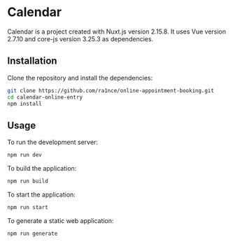 

# Calendar

Calendar is a project created with Nuxt.js version 2.15.8. It uses Vue version 2.7.10 and core-js version 3.25.3 as dependencies. 

## Installation

Clone the repository and install the dependencies: 
```bash 
git clone https://github.com/ra1nce/online-appointment-booking.git 
cd calendar-online-entry 
npm install 
``` 

## Usage 

To run the development server: 
```bash 
npm run dev 
```  
To build the application:  
```bash  
npm run build  
```  
To start the application:  
```bash  
npm run start  
```   
To generate a static web application:    
```bash
npm run generate    
```
